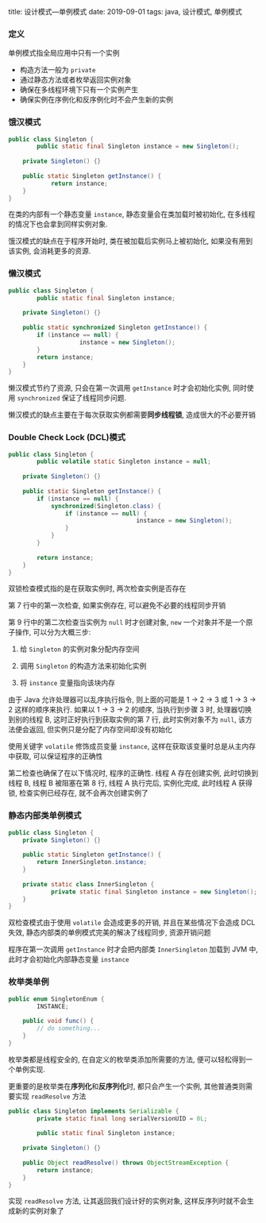 title: 设计模式—单例模式
date: 2019-09-01
tags: java, 设计模式, 单例模式

### 定义

单例模式指全局应用中只有一个实例

* 构造方法一般为 `private` 
* 通过静态方法或者枚举返回实例对象
* 确保在多线程环境下只有一个实例产生
* 确保实例在序例化和反序例化时不会产生新的实例

### 饿汉模式

```java
public class Singleton {
 		public static final Singleton instance = new Singleton();
  
  	private Singleton() {}
  
  	public static Singleton getInstance() {
     		return instance;  
    }
}
```

在类的内部有一个静态变量 `instance`, 静态变量会在类加载时被初始化, 在多线程的情况下也会拿到同样实例对象.

饿汉模式的缺点在于程序开始时,  类在被加载后实例马上被初始化, 如果没有用到该实例, 会消耗更多的资源.

### 懒汉模式

```java
public class Singleton {
 		public static final Singleton instance;
  
  	private Singleton() {}
  
  	public static synchronized Singleton getInstance() {
        if (instance == null) {
     				instance = new Singleton();
        }
      	return instance;
    }
}
```

懒汉模式节约了资源, 只会在第一次调用 `getInstance` 时才会初始化实例, 同时使用 `synchronized` 保证了线程同步问题. 

懒汉模式的缺点主要在于每次获取实例都需要**同步线程锁**, 造成很大的不必要开销

### Double Check Lock (DCL)模式

```java
public class Singleton {
 		public volatile static Singleton instance = null;
  
  	private Singleton() {}
  
  	public static Singleton getInstance() {
        if (instance == null) {
          	synchronized(Singleton.class) {
              	if (instance == null) {
		     						instance = new Singleton();
                }
            }
        }
      
      	return instance;
    }
}
```

双锁检查模式指的是在获取实例时, 两次检查实例是否存在

第 7 行中的第一次检查, 如果实例存在, 可以避免不必要的线程同步开销

第 9 行中的第二次检查当实例为 `null` 时才创建对象, `new` 一个对象并不是一个原子操作, 可以分为大概三步:

1. 给 `Singleton` 的实例对象分配内存空间

2. 调用 `Singleton` 的构造方法来初始化实例

3. 将 `instance` 变量指向该块内存

由于 Java 允许处理器可以乱序执行指令, 则上面的可能是 1 -> 2 -> 3 或 1 -> 3 -> 2 这样的顺序来执行. 如果以 1 -> 3 -> 2 的顺序, 当执行到步骤 3 时, 处理器切换到别的线程 B, 这时正好执行到获取实例的第 7 行, 此时实例对象不为 `null`, 该方法便会返回, 但实例只是分配了内存空间却没有初始化

使用关键字 `volatile` 修饰成员变量 `instance`, 这样在获取该变量时总是从主内存中获取, 可以保证程序的正确性

第二检查也确保了在以下情况时, 程序的正确性. 线程 A 存在创建实例, 此时切换到线程 B, 线程 B 被阻塞在第 8 行, 线程 A 执行完后, 实例化完成, 此时线程 A 获得锁, 检查实例已经存在, 就不会再次创建实例了

### 静态内部类单例模式

```java
public class Singleton {
  	private Singleton() {}
  
  	public static Singleton getInstance() {
        return InnerSingleton.instance;
    }
  
  	private static class InnerSingleton {
     	 	private static final Singleton instance = new Singleton();
    }
}
```

双检查模式由于使用 `volatile` 会造成更多的开销, 并且在某些情况下会造成 DCL 失效, 静态内部类的单例模式完美的解决了线程同步, 资源开销问题

程序在第一次调用 `getInstance` 时才会把内部类 `InnerSingleton` 加载到 JVM 中, 此时才会初始化内部静态变量 `instance`

### 枚举类单例

```java
public enum SingletonEnum {
 		INSTANCE;
  
  	public void func() {
      	// do something...
    }
}
```

枚举类都是线程安全的, 在自定义的枚举类添加所需要的方法, 便可以轻松得到一个单例实现. 

更重要的是枚举类在**序列化**和**反序列化**时, 都只会产生一个实例, 其他普通类则需要实现 `readResolve` 方法

```java
public class Singleton implements Serializable {
		private static final long serialVersionUID = 0L;  
  
 		public static final Singleton instance;
  
  	private Singleton() {}
  
  	public Object readResolve() throws ObjectStreamException {
      	return instance;
    }
}
```

实现 `readResolve` 方法, 让其返回我们设计好的实例对象, 这样反序列时就不会生成新的实例对象了